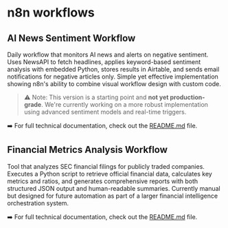 # n8n workflows 

## AI News Sentiment Workflow
Daily workflow that monitors AI news and alerts on negative sentiment. Uses NewsAPI to fetch headlines, applies keyword-based sentiment analysis with embedded Python, stores results in Airtable, and sends email notifications for negative articles only. Simple yet effective implementation showing n8n's ability to combine visual workflow design with custom code.

> ⚠️ Note: This version is a starting point and **not yet production-grade**. We're currently working on a more robust implementation using advanced sentiment models and real-time triggers.

➡️ For full technical documentation, check out the [README.md](./AI_NEWS_SENTIMENT/README.md) file.

## Financial Metrics Analysis Workflow
Tool that analyzes SEC financial filings for publicly traded companies. Executes a Python script to retrieve official financial data, calculates key metrics and ratios, and generates comprehensive reports with both structured JSON output and human-readable summaries. Currently manual but designed for future automation as part of a larger financial intelligence orchestration system.

➡️ For full technical documentation, check out the [README.md](./SEC_FINANCIAL_METRICS/README.md) file.


